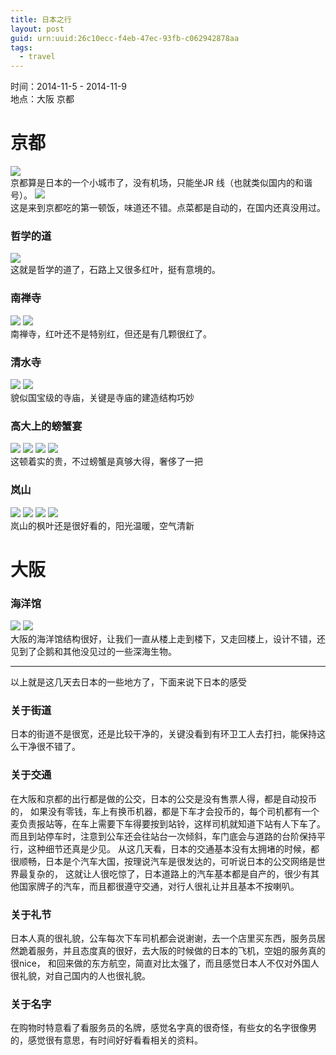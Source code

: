 ```yaml
---
title: 日本之行
layout: post
guid: urn:uuid:26c10ecc-f4eb-47ec-93fb-c062942878aa
tags:
  - travel
---
```


时间：2014-11-5 - 2014-11-9  
地点：大阪 京都

# 京都
![](http://7u2flg.com1.z0.glb.clouddn.com/IMG_0760.JPG?imageView/2/w/400)   
京都算是日本的一个小城市了，没有机场，只能坐JR 线（也就类似国内的和谐号）。
![](http://7u2flg.com1.z0.glb.clouddn.com/IMG_1326.JPG?imageView/2/w/400)   
这是来到京都吃的第一顿饭，味道还不错。点菜都是自动的，在国内还真没用过。
### 哲学的道
![](http://7u2flg.com1.z0.glb.clouddn.com/IMG_0776.JPG?imageView/2/w/400)   
这就是哲学的道了，石路上又很多红叶，挺有意境的。    
### 南禅寺
![](http://7u2flg.com1.z0.glb.clouddn.com/IMG_0796.JPG?imageView/2/w/400)
![](http://7u2flg.com1.z0.glb.clouddn.com/IMG_0801.jpg?imageView/2/w/400)   
南禅寺，红叶还不是特别红，但还是有几颗很红了。
### 清水寺
![](http://7u2flg.com1.z0.glb.clouddn.com/IMG_1494.JPG?imageView/2/w/400)
![](http://7u2flg.com1.z0.glb.clouddn.com/IMG_1495.JPG?imageView/2/w/400)   
貌似国宝级的寺庙，关键是寺庙的建造结构巧妙
### 高大上的螃蟹宴
![](http://7u2flg.com1.z0.glb.clouddn.com/IMG_0892.JPG?imageView/2/w/400)
![](http://7u2flg.com1.z0.glb.clouddn.com/IMG_0889.JPG?imageView/2/w/400)
![](http://7u2flg.com1.z0.glb.clouddn.com/IMG_0879.JPG?imageView/2/w/400)
![](http://7u2flg.com1.z0.glb.clouddn.com/IMG_1515.JPG?imageView/2/w/400)    
这顿着实的贵，不过螃蟹是真够大得，奢侈了一把
### 岚山
![](http://7u2flg.com1.z0.glb.clouddn.com/IMG_0933.JPG?imageView/2/w/400)
![](http://7u2flg.com1.z0.glb.clouddn.com/IMG_0934.JPG?imageView/2/w/400)
![](http://7u2flg.com1.z0.glb.clouddn.com/IMG_1681.JPG?imageView/2/w/400)
![](http://7u2flg.com1.z0.glb.clouddn.com/IMGP2010.JPG?imageView/2/w/400)   
岚山的枫叶还是很好看的，阳光温暖，空气清新
# 大阪
### 海洋馆
![](http://7u2flg.com1.z0.glb.clouddn.com/IMG_1694.JPG?imageView/2/w/400)
![](http://7u2flg.com1.z0.glb.clouddn.com/IMG_1706.JPG?imageView/2/w/400)   
大阪的海洋馆结构很好，让我们一直从楼上走到楼下，又走回楼上，设计不错，还见到了企鹅和其他没见过的一些深海生物。

---

以上就是这几天去日本的一些地方了，下面来说下日本的感受
### 关于街道
日本的街道不是很宽，还是比较干净的，关键没看到有环卫工人去打扫，能保持这么干净很不错了。
### 关于交通
在大阪和京都的出行都是做的公交，日本的公交是没有售票人得，都是自动投币的，
如果没有零钱，车上有换币机器，都是下车才会投币的，每个司机都有一个麦负责报站等，在车上需要下车得要按到站铃，这样司机就知道下站有人下车了。
而且到站停车时，注意到公车还会往站台一次倾斜，车门底会与道路的台阶保持平行，这种细节还真是少见。
从这几天看，日本的交通基本没有太拥堵的时候，都很顺畅，日本是个汽车大国，按理说汽车是很发达的，可听说日本的公交网络是世界最复杂的，
这就让人很吃惊了，日本道路上的汽车基本都是自产的，很少有其他国家牌子的汽车，而且都很遵守交通，对行人很礼让并且基本不按喇叭。
### 关于礼节
日本人真的很礼貌，公车每次下车司机都会说谢谢，去一个店里买东西，服务员居然跪着服务，并且态度真的很好，去大阪的时候做的日本的飞机，空姐的服务真的很nice，
和回来做的东方航空，简直对比太强了，而且感觉日本人不仅对外国人很礼貌，对自己国内的人也很礼貌。
### 关于名字
在购物时特意看了看服务员的名牌，感觉名字真的很奇怪，有些女的名字很像男的，感觉很有意思，有时间好好看看相关的资料。


